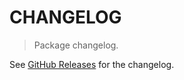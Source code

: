 # CHANGELOG

> Package changelog.

See [GitHub Releases](https://github.com/stdlib-js/function-to-string/releases) for the changelog.